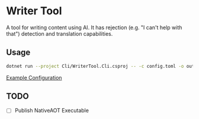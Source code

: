# Writer Tool

A tool for writing content using AI. It has rejection (e.g. "I can't help with that") detection and translation capabilities.

## Usage

```bash
dotnet run --project Cli/WriterTool.Cli.csproj -- -c config.toml -o output.txt -ot translated.txt
```

[Example Configuration](example-config.toml)

## TODO

- [ ] Publish NativeAOT Executable
